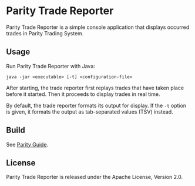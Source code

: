 Parity Trade Reporter
=====================

Parity Trade Reporter is a simple console application that displays occurred
trades in Parity Trading System.


Usage
-----

Run Parity Trade Reporter with Java:

    java -jar <executable> [-t] <configuration-file>

After starting, the trade reporter first replays trades that have taken place
before it started. Then it proceeds to display trades in real time.

By default, the trade reporter formats its output for display. If the `-t`
option is given, it formats the output as tab-separated values (TSV) instead.


Build
-----

See [Parity Guide][].

  [Parity Guide]: https://github.com/paritytrading/documentation


License
-------

Parity Trade Reporter is released under the Apache License, Version 2.0.

